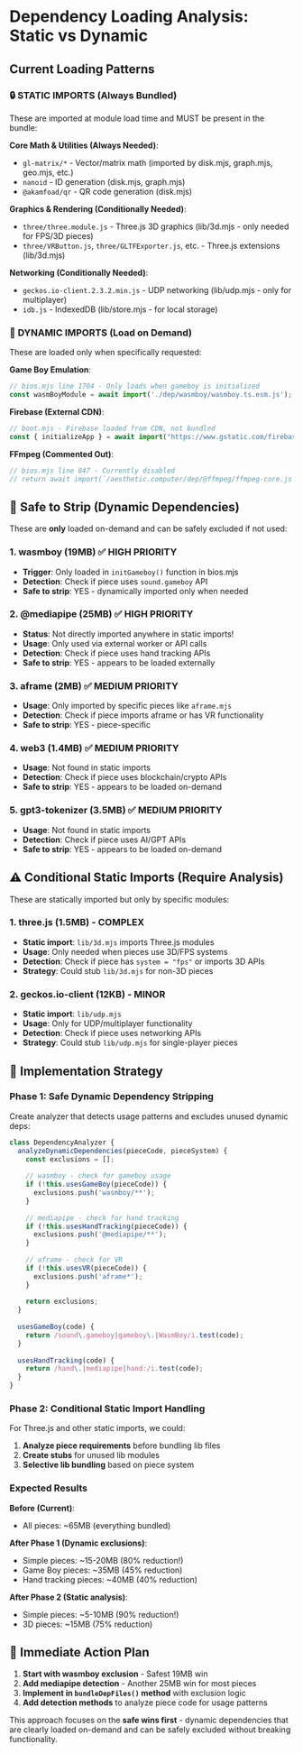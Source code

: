 # Dependency Loading Analysis: Static vs Dynamic

## Current Loading Patterns

### 🔒 **STATIC IMPORTS** (Always Bundled)
These are imported at module load time and MUST be present in the bundle:

**Core Math & Utilities (Always Needed)**:
- `gl-matrix/*` - Vector/matrix math (imported by disk.mjs, graph.mjs, geo.mjs, etc.)
- `nanoid` - ID generation (disk.mjs, graph.mjs)
- `@akamfoad/qr` - QR code generation (disk.mjs)

**Graphics & Rendering (Conditionally Needed)**:
- `three/three.module.js` - Three.js 3D graphics (lib/3d.mjs - only needed for FPS/3D pieces)
- `three/VRButton.js`, `three/GLTFExporter.js`, etc. - Three.js extensions (lib/3d.mjs)

**Networking (Conditionally Needed)**:
- `geckos.io-client.2.3.2.min.js` - UDP networking (lib/udp.mjs - only for multiplayer)
- `idb.js` - IndexedDB (lib/store.mjs - for local storage)

### 🔄 **DYNAMIC IMPORTS** (Load on Demand)
These are loaded only when specifically requested:

**Game Boy Emulation**:
```javascript
// bios.mjs line 1704 - Only loads when gameboy is initialized
const wasmBoyModule = await import('./dep/wasmboy/wasmboy.ts.esm.js');
```

**Firebase (External CDN)**:
```javascript  
// boot.mjs - Firebase loaded from CDN, not bundled
const { initializeApp } = await import("https://www.gstatic.com/firebasejs/10.8.0/firebase-app.js");
```

**FFmpeg (Commented Out)**:
```javascript
// bios.mjs line 847 - Currently disabled
// return await import(`/aesthetic.computer/dep/@ffmpeg/ffmpeg-core.js`);
```

## 🎯 **Safe to Strip** (Dynamic Dependencies)

These are **only** loaded on-demand and can be safely excluded if not used:

### 1. **wasmboy (19MB)** ✅ HIGH PRIORITY
- **Trigger**: Only loaded in `initGameboy()` function in bios.mjs
- **Detection**: Check if piece uses `sound.gameboy` API
- **Safe to strip**: YES - dynamically imported only when needed

### 2. **@mediapipe (25MB)** ✅ HIGH PRIORITY  
- **Status**: Not directly imported anywhere in static imports!
- **Usage**: Only used via external worker or API calls
- **Detection**: Check if piece uses hand tracking APIs
- **Safe to strip**: YES - appears to be loaded externally

### 3. **aframe (2MB)** ✅ MEDIUM PRIORITY
- **Usage**: Only imported by specific pieces like `aframe.mjs`
- **Detection**: Check if piece imports aframe or has VR functionality  
- **Safe to strip**: YES - piece-specific

### 4. **web3 (1.4MB)** ✅ MEDIUM PRIORITY
- **Usage**: Not found in static imports
- **Detection**: Check if piece uses blockchain/crypto APIs
- **Safe to strip**: YES - appears to be loaded on-demand

### 5. **gpt3-tokenizer (3.5MB)** ✅ MEDIUM PRIORITY
- **Usage**: Not found in static imports
- **Detection**: Check if piece uses AI/GPT APIs
- **Safe to strip**: YES - appears to be loaded on-demand

## ⚠️ **Conditional Static Imports** (Require Analysis)

These are statically imported but only by specific modules:

### 1. **three.js (1.5MB)** - COMPLEX
- **Static import**: `lib/3d.mjs` imports Three.js modules
- **Usage**: Only needed when pieces use 3D/FPS systems
- **Detection**: Check if piece has `system = "fps"` or imports 3D APIs
- **Strategy**: Could stub `lib/3d.mjs` for non-3D pieces

### 2. **geckos.io-client (12KB)** - MINOR
- **Static import**: `lib/udp.mjs`  
- **Usage**: Only for UDP/multiplayer functionality
- **Detection**: Check if piece uses networking APIs
- **Strategy**: Could stub `lib/udp.mjs` for single-player pieces

## 🔧 **Implementation Strategy**

### Phase 1: Safe Dynamic Dependency Stripping
Create analyzer that detects usage patterns and excludes unused dynamic deps:

```javascript
class DependencyAnalyzer {
  analyzeDynamicDependencies(pieceCode, pieceSystem) {
    const exclusions = [];
    
    // wasmboy - check for gameboy usage
    if (!this.usesGameBoy(pieceCode)) {
      exclusions.push('wasmboy/**');
    }
    
    // mediapipe - check for hand tracking
    if (!this.usesHandTracking(pieceCode)) {
      exclusions.push('@mediapipe/**');
    }
    
    // aframe - check for VR
    if (!this.usesVR(pieceCode)) {
      exclusions.push('aframe*');
    }
    
    return exclusions;
  }
  
  usesGameBoy(code) {
    return /sound\.gameboy|gameboy\.|WasmBoy/i.test(code);
  }
  
  usesHandTracking(code) {
    return /hand\.|mediapipe|hand:/i.test(code);
  }
}
```

### Phase 2: Conditional Static Import Handling
For Three.js and other static imports, we could:

1. **Analyze piece requirements** before bundling lib files
2. **Create stubs** for unused lib modules  
3. **Selective lib bundling** based on piece system

### Expected Results

**Before (Current)**:
- All pieces: ~65MB (everything bundled)

**After Phase 1 (Dynamic exclusions)**:
- Simple pieces: ~15-20MB (80% reduction!)
- Game Boy pieces: ~35MB (45% reduction)  
- Hand tracking pieces: ~40MB (40% reduction)

**After Phase 2 (Static analysis)**:
- Simple pieces: ~5-10MB (90% reduction!)
- 3D pieces: ~15MB (75% reduction)

## 🚀 **Immediate Action Plan**

1. **Start with wasmboy exclusion** - Safest 19MB win
2. **Add mediapipe detection** - Another 25MB win for most pieces  
3. **Implement in `bundleDepFiles()` method** with exclusion logic
4. **Add detection methods** to analyze piece code for usage patterns

This approach focuses on the **safe wins first** - dynamic dependencies that are clearly loaded on-demand and can be safely excluded without breaking functionality.